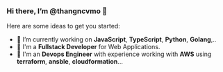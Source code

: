 ### Hi there, I’m @thangncvmo 👋

Here are some ideas to get you started:

- 🔭 I’m currently working on **JavaScript**, **TypeScript**, **Python**, **Golang**,..
- 🌱 I'm a **Fullstack Developer** for Web Applications.
- 💞️ I'm an **Devops Engineer** with experience working with **AWS** using **terraform**, **ansble**, **cloudformation**...

<!---
thangncvmo/thangncvmo is a ✨ special ✨ repository because its `README.md` (this file) appears on your GitHub profile.
You can click the Preview link to take a look at your changes.
--->

